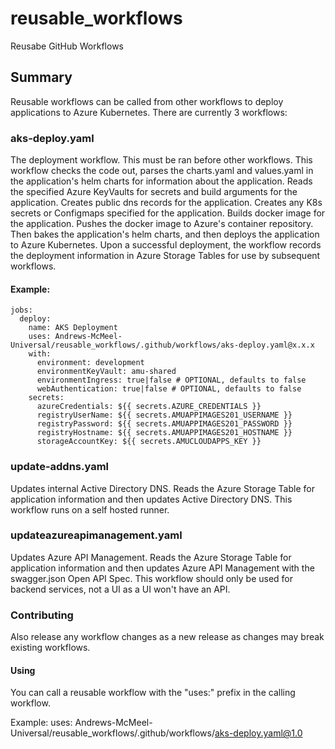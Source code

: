 # reusable_workflows
Reusabe GitHub Workflows

## Summary

Reusable workflows can be called from other workflows to deploy applications to Azure Kubernetes.   There are currently 3 workflows:


### aks-deploy.yaml
The deployment workflow.   This must be ran before other workflows.   This workflow checks the code out, parses the charts.yaml and values.yaml in the application's helm charts for 
information about the application.   Reads the specified Azure KeyVaults for secrets and build arguments for the application.  Creates public dns records for the application. Creates any K8s secrets or Configmaps specified for the application.  Builds docker image for the application.   Pushes the docker image to Azure's container repository.   Then bakes the application's helm charts, and then deploys the application to Azure Kubernetes.   Upon a successful deployment, the workflow records the deployment information in Azure Storage Tables for use by subsequent workflows.

#### Example:
```
jobs:
  deploy:
    name: AKS Deployment
    uses: Andrews-McMeel-Universal/reusable_workflows/.github/workflows/aks-deploy.yaml@x.x.x
    with:
      environment: development
      environmentKeyVault: amu-shared
      environmentIngress: true|false # OPTIONAL, defaults to false
      webAuthentication: true|false # OPTIONAL, defaults to false
    secrets:
      azureCredentials: ${{ secrets.AZURE_CREDENTIALS }}
      registryUserName: ${{ secrets.AMUAPPIMAGES201_USERNAME }}
      registryPassword: ${{ secrets.AMUAPPIMAGES201_PASSWORD }}
      registryHostname: ${{ secrets.AMUAPPIMAGES201_HOSTNAME }}
      storageAccountKey: ${{ secrets.AMUCLOUDAPPS_KEY }}
```

### update-addns.yaml
Updates internal Active Directory DNS.  Reads the Azure Storage Table for application information and then updates Active Directory DNS.   This workflow runs on a self hosted runner.

### updateazureapimanagement.yaml
Updates Azure API Management.   Reads the Azure Storage Table for application information and then updates Azure API Management with the swagger.json Open API Spec.  This workflow should only be used for backend services, not a UI as a UI won't have an API. 

### Contributing

Also release any workflow changes as a new release as changes may break existing workflows.

#### Using
You can call a reusable workflow with the "uses:" prefix in the calling workflow.  

Example:
uses: Andrews-McMeel-Universal/reusable_workflows/.github/workflows/aks-deploy.yaml@1.0


